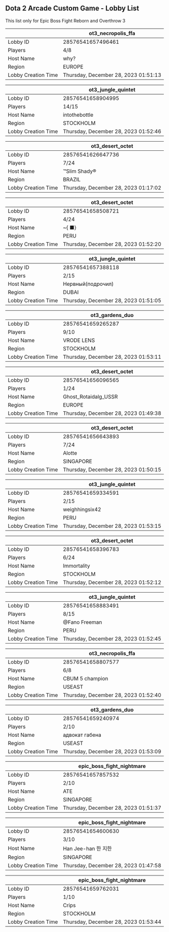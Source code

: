## Dota 2 Arcade Custom Game - Lobby List

This list only for Epic Boss Fight Reborn and Overthrow 3

|  | ot3_necropolis_ffa |
| ------ | ------ |
| Lobby ID | 28576541657496461 |
| Players | 4/8 |
| Host Name | why? |
| Region | EUROPE |
| Lobby Creation Time | Thursday, December 28, 2023 01:51:13 |


|  | ot3_jungle_quintet |
| ------ | ------ |
| Lobby ID | 28576541658904995 |
| Players | 14/15 |
| Host Name | intothebottle |
| Region | STOCKHOLM |
| Lobby Creation Time | Thursday, December 28, 2023 01:52:46 |


|  | ot3_desert_octet |
| ------ | ------ |
| Lobby ID | 28576541626647736 |
| Players | 7/24 |
| Host Name | ™Slim Shady® |
| Region | BRAZIL |
| Lobby Creation Time | Thursday, December 28, 2023 01:17:02 |


|  | ot3_desert_octet |
| ------ | ------ |
| Lobby ID | 28576541658508721 |
| Players | 4/24 |
| Host Name | ~{ ■} |
| Region | PERU |
| Lobby Creation Time | Thursday, December 28, 2023 01:52:20 |


|  | ot3_jungle_quintet |
| ------ | ------ |
| Lobby ID | 28576541657388118 |
| Players | 2/15 |
| Host Name | Нервный(подрочил) |
| Region | DUBAI |
| Lobby Creation Time | Thursday, December 28, 2023 01:51:05 |


|  | ot3_gardens_duo |
| ------ | ------ |
| Lobby ID | 28576541659265287 |
| Players | 9/10 |
| Host Name | VRODE LENS |
| Region | STOCKHOLM |
| Lobby Creation Time | Thursday, December 28, 2023 01:53:11 |


|  | ot3_desert_octet |
| ------ | ------ |
| Lobby ID | 28576541656096565 |
| Players | 1/24 |
| Host Name | Ghost_Rotaidalg_USSR |
| Region | EUROPE |
| Lobby Creation Time | Thursday, December 28, 2023 01:49:38 |


|  | ot3_desert_octet |
| ------ | ------ |
| Lobby ID | 28576541656643893 |
| Players | 7/24 |
| Host Name | Alotte |
| Region | SINGAPORE |
| Lobby Creation Time | Thursday, December 28, 2023 01:50:15 |


|  | ot3_jungle_quintet |
| ------ | ------ |
| Lobby ID | 28576541659334591 |
| Players | 2/15 |
| Host Name | weighhingsix42 |
| Region | PERU |
| Lobby Creation Time | Thursday, December 28, 2023 01:53:15 |


|  | ot3_desert_octet |
| ------ | ------ |
| Lobby ID | 28576541658396783 |
| Players | 6/24 |
| Host Name | Immortality |
| Region | STOCKHOLM |
| Lobby Creation Time | Thursday, December 28, 2023 01:52:12 |


|  | ot3_jungle_quintet |
| ------ | ------ |
| Lobby ID | 28576541658883491 |
| Players | 8/15 |
| Host Name | @Fano Freeman |
| Region | PERU |
| Lobby Creation Time | Thursday, December 28, 2023 01:52:45 |


|  | ot3_necropolis_ffa |
| ------ | ------ |
| Lobby ID | 28576541658807577 |
| Players | 6/8 |
| Host Name | CBUM 5 champion |
| Region | USEAST |
| Lobby Creation Time | Thursday, December 28, 2023 01:52:40 |


|  | ot3_gardens_duo |
| ------ | ------ |
| Lobby ID | 28576541659240974 |
| Players | 2/10 |
| Host Name | адвокат габена |
| Region | USEAST |
| Lobby Creation Time | Thursday, December 28, 2023 01:53:09 |


|  | epic_boss_fight_nightmare |
| ------ | ------ |
| Lobby ID | 28576541657857532 |
| Players | 2/10 |
| Host Name | ATE |
| Region | SINGAPORE |
| Lobby Creation Time | Thursday, December 28, 2023 01:51:37 |


|  | epic_boss_fight_nightmare |
| ------ | ------ |
| Lobby ID | 28576541654600630 |
| Players | 3/10 |
| Host Name | Han Jee-han  한 지한 |
| Region | SINGAPORE |
| Lobby Creation Time | Thursday, December 28, 2023 01:47:58 |


|  | epic_boss_fight_nightmare |
| ------ | ------ |
| Lobby ID | 28576541659762031 |
| Players | 1/10 |
| Host Name | Crips|☠K0K$ |
| Region | STOCKHOLM |
| Lobby Creation Time | Thursday, December 28, 2023 01:53:44 |


